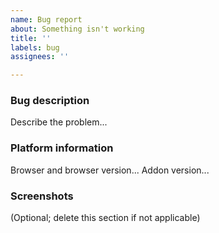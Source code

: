 ```yaml
---
name: Bug report
about: Something isn't working
title: ''
labels: bug
assignees: ''

---
```


### Bug description
Describe the problem...

### Platform information
Browser and browser version...
Addon version...

### Screenshots
(Optional; delete this section if not applicable)
